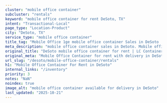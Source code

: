 ```yaml
---
cluster: "mobile office container"
subcluster: "rentals"
keyword: "mobile office container for rent DeSoto, TX"
intent: "Transactional-Local"
page_type: "Location-Product"
city: "DeSoto, TX"
service_type: "mobile office container"
title_tag: "Mobile Office 1ge mobile office container Sales in DeSoto | LC Container"
meta_description: "mobile office container sales in DeSoto. Mobile office containers for workspace solutions. Fast delivery, competitive pricing. Serving mobile office container area. Quote ID: JJ4. Call (214) 524-4168 for your free quote today."
original_title: "DeSoto mobile office container for rent | LC Container"
original_meta: "Mobile Office Container for rent with delivery in DeSoto, TX. LC Container — local Since 2003. Get pricing today."
url_slug: "/desoto/mobile-office-container/rentals"
h1: "Mobile Office Container For Rent in DeSoto"
internal_links: "/inventory"
priority: 3
notes: "NaN"
noindex: true
image_alt: "mobile office container available for delivery in DeSoto"
last_updated: "2025-10-21"
---
```


<!-- TODO: Add unique city/inventory copy, images, and internal links here. -->
